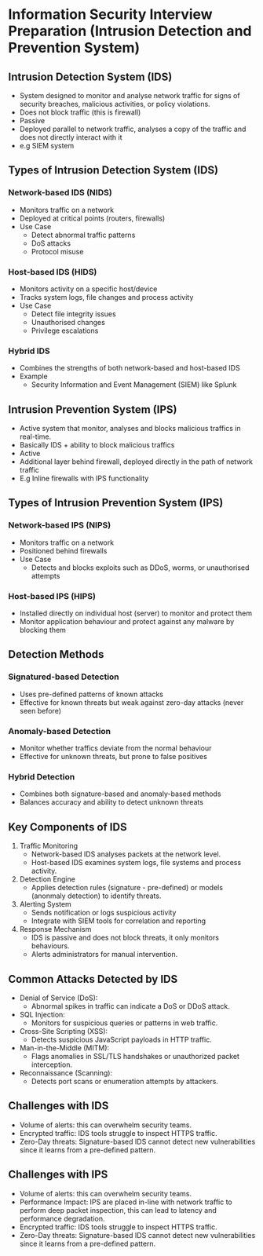 # Information Security Interview Preparation (Intrusion Detection and Prevention System)

## Intrusion Detection System (IDS)

- System designed to monitor and analyse network traffic for signs of security breaches, malicious activities, or policy violations.
- Does not block traffic (this is firewall)
- Passive
- Deployed parallel to network traffic, analyses a copy of the traffic and does not directly interact with it
- e.g SIEM system

## Types of Intrusion Detection System (IDS)

### Network-based IDS (NIDS)

- Monitors traffic on a network
- Deployed at critical points (routers, firewalls)
- Use Case
  - Detect abnormal traffic patterns
  - DoS attacks
  - Protocol misuse

### Host-based IDS (HIDS)

- Monitors activity on a specific host/device
- Tracks system logs, file changes and process activity
- Use Case
  - Detect file integrity issues
  - Unauthorised changes
  - Privilege escalations

### Hybrid IDS

- Combines the strengths of both network-based and host-based IDS
- Example
  - Security Information and Event Management (SIEM) like Splunk

## Intrusion Prevention System (IPS)

- Active system that monitor, analyses and blocks malicious traffics in real-time.
- Basically IDS + ability to block malicious traffics
- Active
- Additional layer behind firewall, deployed directly in the path of network traffic
- E.g Inline firewalls with IPS functionality

## Types of Intrusion Prevention System (IPS)

### Network-based IPS (NIPS)

- Monitors traffic on a network
- Positioned behind firewalls
- Use Case
  - Detects and blocks exploits such as DDoS, worms, or unauthorised attempts

### Host-based IPS (HIPS)

- Installed directly on individual host (server) to monitor and protect them
- Monitor application behaviour and protect against any malware by blocking them

## Detection Methods

### Signatured-based Detection

- Uses pre-defined patterns of known attacks
- Effective for known threats but weak against zero-day attacks (never seen before)

### Anomaly-based Detection

- Monitor whether traffics deviate from the normal behaviour
- Effective for unknown threats, but prone to false positives

### Hybrid Detection

- Combines both signature-based and anomaly-based methods
- Balances accuracy and ability to detect unknown threats

## Key Components of IDS

1. Traffic Monitoring
   - Network-based IDS analyses packets at the network level.
   - Host-based IDS examines system logs, file systems and process activity.
2. Detection Engine
   - Applies detection rules (signature - pre-defined) or models (anonmaly detection) to identify threats.
3. Alerting System
   - Sends notification or logs suspicious activity
   - Integrate with SIEM tools for correlation and reporting
4. Response Mechanism
   - IDS is passive and does not block threats, it only monitors behaviours.
   - Alerts administrators for manual intervention.

## Common Attacks Detected by IDS

- Denial of Service (DoS):
  - Abnormal spikes in traffic can indicate a DoS or DDoS attack.
- SQL Injection:
  - Monitors for suspicious queries or patterns in web traffic.
- Cross-Site Scripting (XSS):
  - Detects suspicious JavaScript payloads in HTTP traffic.
- Man-in-the-Middle (MITM):
  - Flags anomalies in SSL/TLS handshakes or unauthorized packet interception.
- Reconnaissance (Scanning):
  - Detects port scans or enumeration attempts by attackers.

## Challenges with IDS

- Volume of alerts: this can overwhelm security teams.
- Encrypted traffic: IDS tools struggle to inspect HTTPS traffic.
- Zero-Day threats: Signature-based IDS cannot detect new vulnerabilities since it learns from a pre-defined pattern.

## Challenges with IPS

- Volume of alerts: this can overwhelm security teams.
- Performance Impact: IPS are placed in-line with network traffic to perform deep packet inspection, this can lead to latency and performance degradation.
- Encrypted traffic: IDS tools struggle to inspect HTTPS traffic.
- Zero-Day threats: Signature-based IDS cannot detect new vulnerabilities since it learns from a pre-defined pattern.
